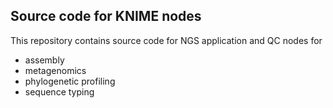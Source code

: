 ## Source code for KNIME nodes 
This repository contains source code for NGS application and QC nodes for
- assembly
- metagenomics
- phylogenetic profiling 
- sequence typing


